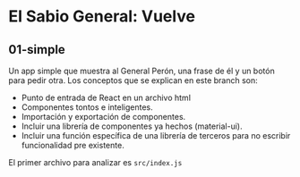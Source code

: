 # El Sabio General: Vuelve

## 01-simple

Un app simple que muestra al General Perón, una frase de él y un botón para pedir otra.
Los conceptos que se explican en este branch son:

- Punto de entrada de React en un archivo html
- Componentes tontos e inteligentes.
- Importación y exportación de componentes.
- Incluir una librería de componentes ya hechos (material-ui).
- Incluir una función específica de una librería de terceros para no escribir funcionalidad pre existente.

El primer archivo para analizar es `src/index.js`
